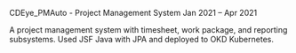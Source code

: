 CDEye_PMAuto - Project Management System
Jan 2021 – Apr 2021

A project management system with timesheet, work package, and reporting subsystems.
Used JSF Java with JPA and deployed to OKD Kubernetes.
